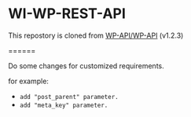 # WI-WP-REST-API
This repostory is cloned from [WP-API/WP-API](https://github.com/WP-API/WP-API) (v1.2.3)

======

Do some changes for customized requirements.

for example:
* `add "post_parent" parameter.`
* `add "meta_key" parameter.`

